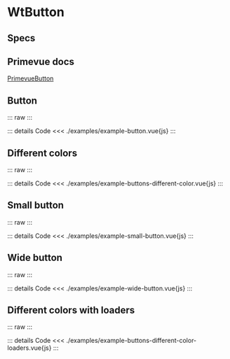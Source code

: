 <script setup>
import Specs from './component-specs.vue';
import ExampleButton from './examples/example-button.vue';
import ExampleButtonsDifferentColor from './examples/example-buttons-different-color.vue';
import ExampleSmallButton from './examples/example-small-button.vue';
import ExampleWideButton from './examples/example-wide-button.vue';
import ExampleButtonsDifferentColorLoaders from './examples/example-buttons-different-color-loaders.vue';
</script>

# WtButton

## Specs

<Specs />

## Primevue docs

[PrimevueButton](https://primevue.org/button/)

## Button

::: raw
<ExampleButton />
:::

::: details Code
<<< ./examples/example-button.vue{js}
:::

## Different colors

::: raw
<ExampleButtonsDifferentColor />
:::

::: details Code
<<< ./examples/example-buttons-different-color.vue{js}
:::

## Small button

::: raw
<ExampleSmallButton />
:::

::: details Code
<<< ./examples/example-small-button.vue{js}
:::

## Wide button

::: raw
<ExampleWideButton />
:::

::: details Code
<<< ./examples/example-wide-button.vue{js}
:::

## Different colors with loaders

::: raw
<ExampleButtonsDifferentColorLoaders />
:::

::: details Code
<<< ./examples/example-buttons-different-color-loaders.vue{js}
:::

